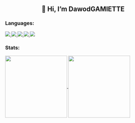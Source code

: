 <h2 align="center">👋 Hi, I’m DawodGAMIETTE</h2>

<h3>Languages:</h3>
<p>
  <a href="https://github.com/DawodGAMIETTE">
    <img src="https://img.shields.io/badge/C-00599C?style=for-the-badge&logo=c&logoColor=white">
  </a>
  <a href="https://github.com/DawodGAMIETTE">
    <img src="https://img.shields.io/badge/C++-00599C?style=for-the-badge&logo=c%2B%2B&logoColor=white">
  </a>
  <a href="https://github.com/DawodGAMIETTE">
    <img src="https://img.shields.io/badge/Python-3776AB?style=for-the-badge&logo=python&logoColor=white">
  </a>
  <a href="https://github.com/DawodGAMIETTE">
    <img src="https://img.shields.io/badge/Java-ED8B00?style=for-the-badge&logo=openjdk&logoColor=white">
  </a>
  <a href="https://github.com/DawodGAMIETTE">
    <img src="https://img.shields.io/badge/JavaScript-F7DF1E?style=for-the-badge&logo=javascript&logoColor=black">
  </a>
</p>

<h3>Stats:</h3>
<p align="left">
  <a href="https://github.com/DawodGAMIETTE">
    <img height=200 align="center" src="https://github-readme-streak-stats.herokuapp.com?user=DawodGAMIETTE&theme=transparent&hide_border=true&mode=weekly" />
  </a>
  <a href="https://github.com/DawodGAMIETTE">
    <img height=200 align="center" src="https://github-readme-stats.vercel.app/api/top-langs/?username=DawodGAMIETTE&hide_border=true&theme=transparent&size_weight=0.5&count_weight=0.5&layout=donut" />
  </a>
</p>
